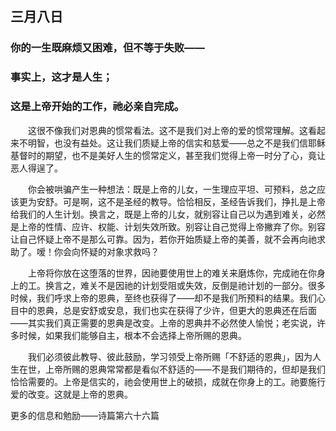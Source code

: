 ## 三月八日

### 你的一生既麻烦又困难，但不等于失败——

### 事实上，这才是人生；

### 这是上帝开始的工作，祂必亲自完成。


&emsp;&emsp;这很不像我们对恩典的惯常看法。这不是我们对上帝的爱的惯常理解。这看起来不明智，也没有益处。这让我们质疑上帝的信实和慈爱——总之不是我们信耶稣基督时的期望，也不是美好人生的惯常定义，甚至我们觉得上帝一时分了心，竟让恶人得逞了。

&emsp;&emsp;你会被哄骗产生一种想法：既是上帝的儿女，一生理应平坦、可预料，总之应该更为安舒。可是啊，这不是圣经的教导。恰恰相反，圣经告诉我们，挣扎是上帝给我们的人生计划。换言之，既是上帝的儿女，就别容让自己以为遇到难关，必然是上帝的性情、应许、权能、计划失效所致。别容让自己觉得上帝撇弃了你。别容让自己怀疑上帝不是那么可靠。因为，若你开始质疑上帝的美善，就不会再向祂求助了。嗳！你会向怀疑的对象求救吗？

&emsp;&emsp;上帝将你放在这堕落的世界，因祂要使用世上的难关来磨炼你，完成祂在你身上的工。换言之，难关不是因祂的计划受阻或失效，反倒是祂计划的一部分。很多时候，我们呼求上帝的恩典，至终也获得了——却不是我们所预料的结果。我们心目中的恩典，总是安舒或安息，我们也实在获得了少许，但更大的恩典还在后面——其实我们真正需要的恩典是改变。上帝的恩典并不必然使人愉悦；老实说，许多时候，如果我们能够自主，根本不会选择上帝所赐的恩典。

&emsp;&emsp;我们必须彼此教导、彼此鼓励，学习领受上帝所赐「不舒适的恩典」，因为人生在世，上帝所赐的恩典常常都是看似不舒适的——不是我们期待的，但却是我们恰恰需要的。上帝是信实的，祂会使用世上的破损，成就在你身上的工。祂要施行爱的改变。这就是上帝的恩典。


更多的信息和勉励——诗篇第六十六篇